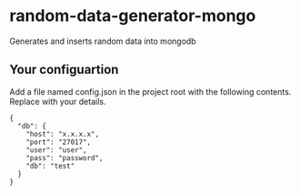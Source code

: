 random-data-generator-mongo
===========================

Generates and inserts random data into mongodb

Your configuartion
-----------------
Add a file named config.json in the project root with the following contents. Replace with your
details.

    {
      "db": {
        "host": "x.x.x.x",
        "port": "27017",
        "user": "user",
        "pass": "password",
        "db": "test"
      }
    }
